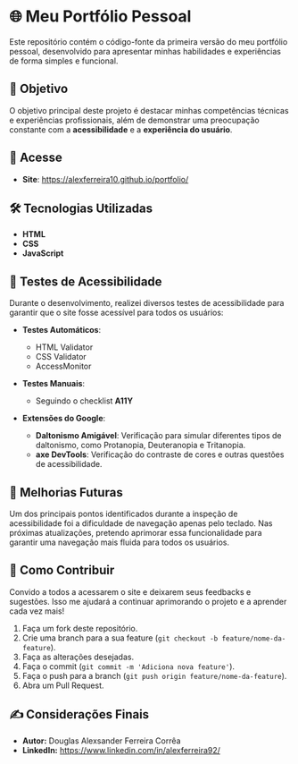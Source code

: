 # 🌐 Meu Portfólio Pessoal

Este repositório contém o código-fonte da primeira versão do meu portfólio pessoal, desenvolvido para apresentar minhas habilidades e experiências de forma simples e funcional.

## 🎯 Objetivo

O objetivo principal deste projeto é destacar minhas competências técnicas e experiências profissionais, além de demonstrar uma preocupação constante com a **acessibilidade** e a **experiência do usuário**.

## 🔗 Acesse

- **Site**: https://alexferreira10.github.io/portfolio/

## 🛠️ Tecnologias Utilizadas

- **HTML**
- **CSS**
- **JavaScript**

## 🧪 Testes de Acessibilidade

Durante o desenvolvimento, realizei diversos testes de acessibilidade para garantir que o site fosse acessível para todos os usuários:

- **Testes Automáticos**:
  - HTML Validator
  - CSS Validator
  - AccessMonitor

- **Testes Manuais**:
  - Seguindo o checklist **A11Y**

- **Extensões do Google**:
  - **Daltonismo Amigável**: Verificação para simular diferentes tipos de daltonismo, como Protanopia, Deuteranopia e Tritanopia.
  - **axe DevTools**: Verificação do contraste de cores e outras questões de acessibilidade.

## 🚧 Melhorias Futuras

Um dos principais pontos identificados durante a inspeção de acessibilidade foi a dificuldade de navegação apenas pelo teclado. Nas próximas atualizações, pretendo aprimorar essa funcionalidade para garantir uma navegação mais fluida para todos os usuários.

## 📎 Como Contribuir

Convido a todos a acessarem o site e deixarem seus feedbacks e sugestões. Isso me ajudará a continuar aprimorando o projeto e a aprender cada vez mais!

1. Faça um fork deste repositório.
2. Crie uma branch para a sua feature (`git checkout -b feature/nome-da-feature`).
3. Faça as alterações desejadas.
4. Faça o commit (`git commit -m 'Adiciona nova feature'`).
5. Faça o push para a branch (`git push origin feature/nome-da-feature`).
6. Abra um Pull Request.

## ✍️ Considerações Finais

- **Autor:** Douglas Alexsander Ferreira Corrêa 
- **LinkedIn:** https://www.linkedin.com/in/alexferreira92/
